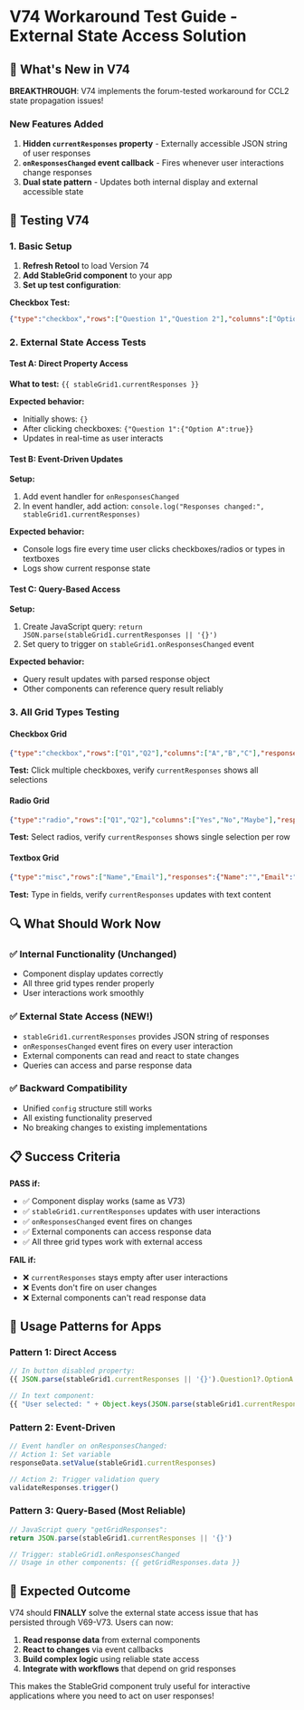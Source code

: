 # V74 Workaround Test Guide - External State Access Solution

## 🎯 What's New in V74

**BREAKTHROUGH**: V74 implements the forum-tested workaround for CCL2 state propagation issues!

### New Features Added
1. **Hidden `currentResponses` property** - Externally accessible JSON string of user responses
2. **`onResponsesChanged` event callback** - Fires whenever user interactions change responses
3. **Dual state pattern** - Updates both internal display and external accessible state

## 🧪 Testing V74

### 1. Basic Setup
1. **Refresh Retool** to load Version 74
2. **Add StableGrid component** to your app
3. **Set up test configuration**:

**Checkbox Test:**
```json
{"type":"checkbox","rows":["Question 1","Question 2"],"columns":["Option A","Option B","Option C"],"responses":{}}
```

### 2. External State Access Tests

#### Test A: Direct Property Access
**What to test:** `{{ stableGrid1.currentResponses }}`

**Expected behavior:**
- Initially shows: `{}`
- After clicking checkboxes: `{"Question 1":{"Option A":true}}`
- Updates in real-time as user interacts

#### Test B: Event-Driven Updates
**Setup:**
1. Add event handler for `onResponsesChanged`
2. In event handler, add action: `console.log("Responses changed:", stableGrid1.currentResponses)`

**Expected behavior:**
- Console logs fire every time user clicks checkboxes/radios or types in textboxes
- Logs show current response state

#### Test C: Query-Based Access
**Setup:**
1. Create JavaScript query: `return JSON.parse(stableGrid1.currentResponses || '{}')`
2. Set query to trigger on `stableGrid1.onResponsesChanged` event

**Expected behavior:**
- Query result updates with parsed response object
- Other components can reference query result reliably

### 3. All Grid Types Testing

#### Checkbox Grid
```json
{"type":"checkbox","rows":["Q1","Q2"],"columns":["A","B","C"],"responses":{}}
```
**Test:** Click multiple checkboxes, verify `currentResponses` shows all selections

#### Radio Grid  
```json
{"type":"radio","rows":["Q1","Q2"],"columns":["Yes","No","Maybe"],"responses":{}}
```
**Test:** Select radios, verify `currentResponses` shows single selection per row

#### Textbox Grid
```json
{"type":"misc","rows":["Name","Email"],"responses":{"Name":"","Email":""}}
```
**Test:** Type in fields, verify `currentResponses` updates with text content

## 🔍 What Should Work Now

### ✅ Internal Functionality (Unchanged)
- Component display updates correctly
- All three grid types render properly
- User interactions work smoothly

### ✅ External State Access (NEW!)
- `stableGrid1.currentResponses` provides JSON string of responses
- `onResponsesChanged` event fires on every user interaction
- External components can read and react to state changes
- Queries can access and parse response data

### ✅ Backward Compatibility
- Unified `config` structure still works
- All existing functionality preserved
- No breaking changes to existing implementations

## 📋 Success Criteria

**PASS if:**
- ✅ Component display works (same as V73)
- ✅ `stableGrid1.currentResponses` updates with user interactions
- ✅ `onResponsesChanged` event fires on changes
- ✅ External components can access response data
- ✅ All three grid types work with external access

**FAIL if:**
- ❌ `currentResponses` stays empty after user interactions
- ❌ Events don't fire on user changes
- ❌ External components can't read response data

## 🚀 Usage Patterns for Apps

### Pattern 1: Direct Access
```javascript
// In button disabled property:
{{ JSON.parse(stableGrid1.currentResponses || '{}').Question1?.OptionA !== true }}

// In text component:
{{ "User selected: " + Object.keys(JSON.parse(stableGrid1.currentResponses || '{}')).length + " items" }}
```

### Pattern 2: Event-Driven
```javascript
// Event handler on onResponsesChanged:
// Action 1: Set variable
responseData.setValue(stableGrid1.currentResponses)

// Action 2: Trigger validation query
validateResponses.trigger()
```

### Pattern 3: Query-Based (Most Reliable)
```javascript
// JavaScript query "getGridResponses":
return JSON.parse(stableGrid1.currentResponses || '{}')

// Trigger: stableGrid1.onResponsesChanged
// Usage in other components: {{ getGridResponses.data }}
```

## 🎉 Expected Outcome

V74 should **FINALLY** solve the external state access issue that has persisted through V69-V73. Users can now:

1. **Read response data** from external components
2. **React to changes** via event callbacks  
3. **Build complex logic** using reliable state access
4. **Integrate with workflows** that depend on grid responses

This makes the StableGrid component truly useful for interactive applications where you need to act on user responses!
